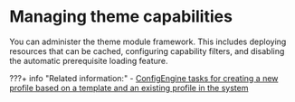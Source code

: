 # Managing theme capabilities

You can administer the theme module framework. This includes deploying resources that can be cached, configuring capability filters, and disabling the automatic prerequisite loading feature.

<!--
-   **[Deploying themes with cacheable resources](../dev-theme/themeopt_mod_adminmod.md)**  
Data sources are used in a portal to serve content. Some resources are cached and other resources can define cache settings and pass them to a data source. In a production environment, use caching. When debugging themes, disable caching. --->


???+ info "Related information:"
    - [ConfigEngine tasks for creating a new profile based on a template and an existing profile in the system](../the_module_framework/themeopt_configengine_profile.md)

